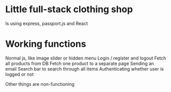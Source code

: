 # Little full-stack clothing shop 
Is using express, passport.js and React

# Working functions
Normal js, like image slider or hidden menu
Login / register and logout
Fetch all products from DB
Fetch one product to a separate page
Sending an email
Search bar to search through all items
Authenticating whether user is logged or not

Other things are non-functioning